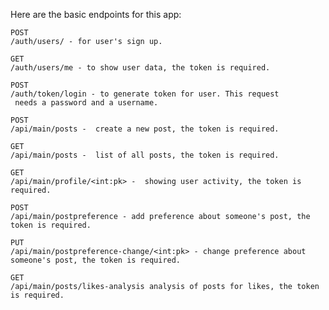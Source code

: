 Here are the basic endpoints for this app:

    POST
    /auth/users/ - for user's sign up.
    
    GET
    /auth/users/me - to show user data, the token is required.
    
    POST
    /auth/token/login - to generate token for user. This request
     needs a password and a username.
     
    POST
    /api/main/posts -  create a new post, the token is required.
     
    GET
    /api/main/posts -  list of all posts, the token is required.
    
    GET
    /api/main/profile/<int:pk> -  showing user activity, the token is required.
    
    POST
    /api/main/postpreference - add preference about someone's post, the token is required.
    
    PUT
    /api/main/postpreference-change/<int:pk> - change preference about someone's post, the token is required.
    
    GET
    /api/main/posts/likes-analysis analysis of posts for likes, the token is required.